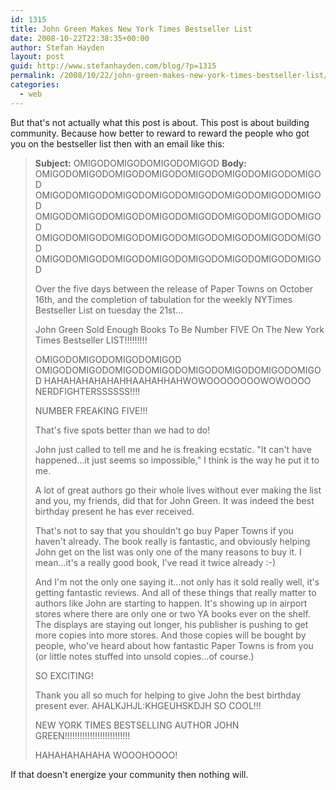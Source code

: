 ```yaml
---
id: 1315
title: John Green Makes New York Times Bestseller List
date: 2008-10-22T22:38:35+00:00
author: Stefan Hayden
layout: post
guid: http://www.stefanhayden.com/blog/?p=1315
permalink: /2008/10/22/john-green-makes-new-york-times-bestseller-list/
categories:
  - web
---
```

But that's not actually what this post is about. This post is about building community. Because how better to reward to reward the people who got you on the bestseller list then with an email like this:
<blockquote><strong>Subject:</strong> OMIGODOMIGODOMIGODOMIGOD
<strong>Body:</strong>
OMIGODOMIGODOMIGODOMIGODOMIGODOMIGODOMIGODOMIGOD
OMIGODOMIGODOMIGODOMIGODOMIGODOMIGODOMIGODOMIGOD
OMIGODOMIGODOMIGODOMIGODOMIGODOMIGODOMIGODOMIGOD
OMIGODOMIGODOMIGODOMIGODOMIGODOMIGODOMIGODOMIGOD
OMIGODOMIGODOMIGODOMIGODOMIGODOMIGODOMIGODOMIGOD

Over the five days between the release of Paper Towns on October 16th, and the completion of tabulation for the weekly NYTimes Bestseller List on tuesday the 21st...

John Green
Sold
Enough
Books
To
Be
Number
FIVE
On
The
New
York
Times
Bestseller
LIST!!!!!!!!!

OMIGODOMIGODOMIGODOMIGOD
OMIGODOMIGODOMIGODOMIGODOMIGODOMIGODOMIGODOMIGOD
HAHAHAHAHAHAHHAAHAHHAHWOWOOOOOOOOWOWOOOO NERDFIGHTERSSSSSS!!!!

NUMBER FREAKING FIVE!!!

That's five spots better than we had to do!

John just called to tell me and he is freaking ecstatic. "It can't have happened...it just seems so impossible," I think is the way he put it to me.

A lot of great authors go their whole lives without ever making the list and you, my friends, did that for John Green. It was indeed the best birthday present he has ever received.

That's not to say that you shouldn't go buy Paper Towns if you haven't already. The book really is fantastic, and obviously helping John get on the list was only one of the many reasons to buy it. I mean...it's a really good book, I've read it twice already :-)

And I'm not the only one saying it...not only has it sold really well, it's getting fantastic reviews. And all of these things that really matter to authors like John are starting to happen. It's showing up in airport stores where there are only one or two YA books ever on the shelf. The displays are staying out longer, his publisher is pushing to get more copies into more stores. And those copies will be bought by people, who've heard about how fantastic Paper Towns is from you (or little notes stuffed into unsold copies...of course.)

SO EXCITING!

Thank you all so much for helping to give John the best birthday present ever. AHALKJHJL:KHGEUHSKDJH SO COOL!!!

NEW YORK TIMES BESTSELLING AUTHOR JOHN GREEN!!!!!!!!!!!!!!!!!!!!!!!!!!

HAHAHAHAHAHA WOOOHOOOO!</blockquote>
If that doesn't energize your community then nothing will.